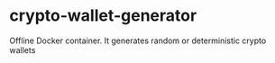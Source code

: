 # crypto-wallet-generator
Offline Docker container. It generates random or deterministic crypto wallets
